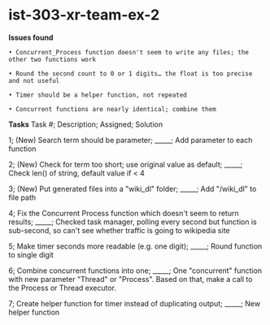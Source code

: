 # ist-303-xr-team-ex-2

**Issues found**

	• Concurrent_Process function doesn't seem to write any files; the other two functions work
 
	• Round the second count to 0 or 1 digits… the float is too precise and not useful
 
	• Timer should be a helper function, not repeated
 
	• Concurrent functions are nearly identical; combine them

**Tasks**
Task #; Description;	Assigned;	Solution

1;	(New) Search term should be parameter;	_____;	Add parameter to each function

2;	(New) Check for term too short; use original value as default;	_____;	Check len() of string, default value if < 4

3;	(New) Put generated files into a "wiki_dl" folder;	_____;	Add "/wiki_dl" to file path

4;	Fix the Concurrent Process function which doesn't seem to return results;	_____;	Checked task manager, polling every second but function is sub-second, so can't see whether traffic is going to wikipedia site

5;	Make timer seconds more readable (e.g. one digit);	_____;	Round function to single digit

6;	Combine concurrent functions into one;	_____;	One "concurrent" function with new parameter "Thread" or "Process". Based on that, make a call to the Process or Thread executor.

7;	Create helper function for timer instead of duplicating output;	_____;	New helper function

